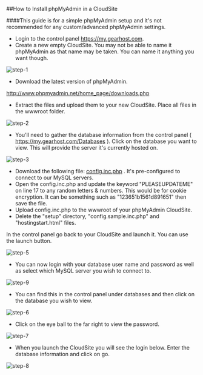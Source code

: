 
##How to Install phpMyAdmin in a CloudSite

####This guide is for a simple phpMyAdmin setup and it's not recommended for any custom/advanced phpMyAdmin settings.



* Login to the control panel https://my.gearhost.com. 
* Create a new empty CloudSite. You may not be able to name it phpMyAdmin as that name may be taken. You can name it anything you want though.
 
![step-1]
 
* Download the latest version of phpMyAdmin.

http://www.phpmyadmin.net/home_page/downloads.php
 
* Extract the files and upload them to your new CloudSite. Place all files in the wwwroot folder. 

![step-2] 


 
* You'll need to gather the database information from the control panel ( https://my.gearhost.com/Databases ).  Click on the database you want to view. This will provide the server it's currently hosted on.



![step-3]

 

 
* Download the following file: [config.inc.php](https://raw.githubusercontent.com/GearHost/docs/master/files/config.inc.php) . It's pre-configured to connect to our MySQL servers.
* Open the config.inc.php and update the keyword "PLEASEUPDATEME" on line 17 to any random letters & numbers. This would be for cookie encryption. It can be something such as "123651b1561d891651" then save the file. 
* Upload config.inc.php to the wwwroot of your phpMyAdmin CloudSite. 
* Delete the "setup" directory, "config.sample.inc.php" and "hostingstart.html" files.

In the control panel go back to your CloudSite and launch it. You can use the launch button. 


![step-5]

* You can now login with your database user name and password as well as select which MySQL server you wish to connect to.

 
![step-9]

* You can find this in the control panel under databases and then click on the database you wish to view. 

![step-6]
 
* Click on the eye ball to the far right to view the password. 

![step-7]
 
* When you launch the CloudSite you will see the login below. Enter the database information and click on go. 

![step-8]

[step-1]: https://raw.githubusercontent.com/GearHost/docs/master/Images/phpmyadmin-1.png
[step-2]: https://raw.githubusercontent.com/GearHost/docs/master/Images/phpmyadmin-2.png
[step-3]: https://raw.githubusercontent.com/GearHost/docs/master/Images/phpmyadmin-3.png
[step-5]: https://raw.githubusercontent.com/GearHost/docs/master/Images/phpmyadmin-5.png
[step-6]: https://raw.githubusercontent.com/GearHost/docs/master/Images/phpmyadmin-6.png
[step-7]: https://raw.githubusercontent.com/GearHost/docs/master/Images/phpmyadmin-7.png
[step-8]: https://raw.githubusercontent.com/GearHost/docs/master/Images/phpmyadmin-8.png
[step-9]: https://raw.githubusercontent.com/GearHost/docs/master/Images/phpmyadmin-9.png